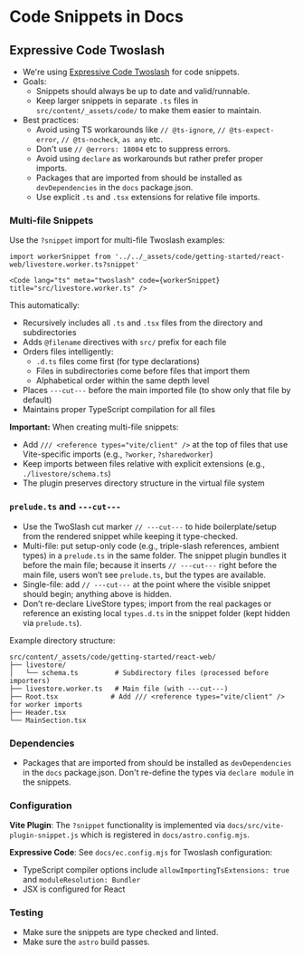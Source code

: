 # Code Snippets in Docs

## Expressive Code Twoslash

- We're using [Expressive Code Twoslash](https://twoslash.matthiesen.dev) for code snippets.
- Goals:
  - Snippets should always be up to date and valid/runnable.
  - Keep larger snippets in separate `.ts` files in `src/content/_assets/code/` to make them easier to maintain.
- Best practices:
  - Avoid using TS workarounds like `// @ts-ignore`, `// @ts-expect-error`, `// @ts-nocheck`, `as any` etc.
  - Don't use `// @errors: 18004` etc to suppress errors.
  - Avoid using `declare` as workarounds but rather prefer proper imports.
  - Packages that are imported from should be installed as `devDependencies` in the `docs` package.json.
  - Use explicit `.ts` and `.tsx` extensions for relative file imports.

### Multi-file Snippets

Use the `?snippet` import for multi-file Twoslash examples:

```mdx
import workerSnippet from '../../_assets/code/getting-started/react-web/livestore.worker.ts?snippet'

<Code lang="ts" meta="twoslash" code={workerSnippet} title="src/livestore.worker.ts" />
```

This automatically:
- Recursively includes all `.ts` and `.tsx` files from the directory and subdirectories
- Adds `@filename` directives with `src/` prefix for each file
- Orders files intelligently:
  - `.d.ts` files come first (for type declarations)
  - Files in subdirectories come before files that import them
  - Alphabetical order within the same depth level
- Places `---cut---` before the main imported file (to show only that file by default)
- Maintains proper TypeScript compilation for all files

**Important:** When creating multi-file snippets:
- Add `/// <reference types="vite/client" />` at the top of files that use Vite-specific imports (e.g., `?worker`, `?sharedworker`)
- Keep imports between files relative with explicit extensions (e.g., `./livestore/schema.ts`)
- The plugin preserves directory structure in the virtual file system

### `prelude.ts` and `---cut---`

- Use the TwoSlash cut marker `// ---cut---` to hide boilerplate/setup from the rendered snippet while keeping it type-checked.
- Multi-file: put setup-only code (e.g., triple-slash references, ambient types) in a `prelude.ts` in the same folder. The snippet plugin bundles it before the main file; because it inserts `// ---cut---` right before the main file, users won’t see `prelude.ts`, but the types are available.
- Single-file: add `// ---cut---` at the point where the visible snippet should begin; anything above is hidden.
- Don’t re-declare LiveStore types; import from the real packages or reference an existing local `types.d.ts` in the snippet folder (kept hidden via `prelude.ts`).

Example directory structure:
```
src/content/_assets/code/getting-started/react-web/
├── livestore/
│   └── schema.ts         # Subdirectory files (processed before importers)
├── livestore.worker.ts   # Main file (with ---cut---)
├── Root.tsx             # Add /// <reference types="vite/client" /> for worker imports
├── Header.tsx
└── MainSection.tsx
```

### Dependencies

- Packages that are imported from should be installed as `devDependencies` in the `docs` package.json. Don't re-define the types via `declare module` in the snippets.

### Configuration

**Vite Plugin**: The `?snippet` functionality is implemented via `docs/src/vite-plugin-snippet.js` which is registered in `docs/astro.config.mjs`.

**Expressive Code**: See `docs/ec.config.mjs` for Twoslash configuration:
- TypeScript compiler options include `allowImportingTsExtensions: true` and `moduleResolution: Bundler`
- JSX is configured for React

### Testing

- Make sure the snippets are type checked and linted.
- Make sure the `astro` build passes.
